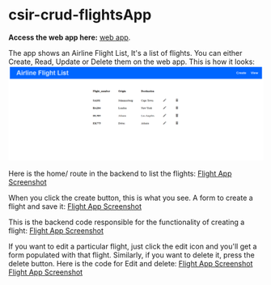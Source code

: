 # csir-crud-flightsApp
**Access the web app here:**  [web app](https://csir-crud-flightsapp.onrender.com/).

The app shows an Airline Flight List, It's a list of flights. You can either Create, Read, Update or Delete them on the web app.
This is how it looks: ![Flight App Screenshot](images/read_flights.png)

Here is the home/ route in the backend to list the flights:
[Flight App Screenshot](images/home_code.png)

When you click the create button, this is what you see. A form to create a flight and save it:
[Flight App Screenshot](images/create_flight.png)

This is the backend code responsible for the functionality of creating a flight:
[Flight App Screenshot](images/create_code.png)

If you want to edit a particular flight, just click the edit icon and you'll get a form populated with that flight. Similarly, if you want to delete it, press the delete button.
Here is the code for Edit and delete:
[Flight App Screenshot](images/edit_code.png)
[Flight App Screenshot](images/delete_code.png)